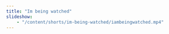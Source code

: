 ```yaml
---
title: "Im being watched"
slideshow:
    - "/content/shorts/im-being-watched/iambeingwatched.mp4"
---
```


